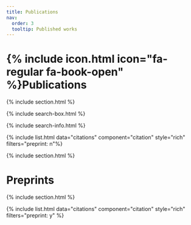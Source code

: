 ```yaml
---
title: Publications
nav:
  order: 3
  tooltip: Published works
---
```


# {% include icon.html icon="fa-regular fa-book-open" %}Publications

{% include section.html %}

{% include search-box.html %}

{% include search-info.html %}

{% include list.html data="citations" component="citation" style="rich" filters="preprint: n"%}

{% include section.html %}

# <i class="fas fa-book-open"></i>     Preprints

{% include section.html %}

{% include list.html data="citations" component="citation" style="rich" filters="preprint: y" %}
